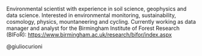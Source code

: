 Environmental scientist with experience in soil science, geophysics and data science. 
Interested in environmental monitoring, sustainability, cosmology, physics, mountaneering and cycling. 
Currently working as data manager and analyst for the Birmingham Institute of Forest Research (BIFoR): 
https://www.birmingham.ac.uk/research/bifor/index.aspx

@giuliocurioni

<!---
giuliocurioni/giuliocurioni is a ✨ special ✨ repository because its `README.md` (this file) appears on your GitHub profile.
You can click the Preview link to take a look at your changes.
--->
